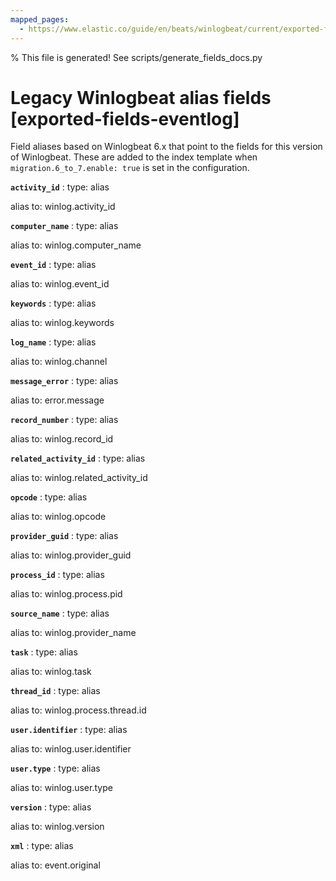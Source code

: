 ```yaml
---
mapped_pages:
  - https://www.elastic.co/guide/en/beats/winlogbeat/current/exported-fields-eventlog.html
---
```


% This file is generated! See scripts/generate_fields_docs.py

# Legacy Winlogbeat alias fields [exported-fields-eventlog]

Field aliases based on Winlogbeat 6.x that point to the fields for this version of Winlogbeat. These are added to the index template when `migration.6_to_7.enable: true` is set in the configuration.

**`activity_id`**
:   type: alias

alias to: winlog.activity_id


**`computer_name`**
:   type: alias

alias to: winlog.computer_name


**`event_id`**
:   type: alias

alias to: winlog.event_id


**`keywords`**
:   type: alias

alias to: winlog.keywords


**`log_name`**
:   type: alias

alias to: winlog.channel


**`message_error`**
:   type: alias

alias to: error.message


**`record_number`**
:   type: alias

alias to: winlog.record_id


**`related_activity_id`**
:   type: alias

alias to: winlog.related_activity_id


**`opcode`**
:   type: alias

alias to: winlog.opcode


**`provider_guid`**
:   type: alias

alias to: winlog.provider_guid


**`process_id`**
:   type: alias

alias to: winlog.process.pid


**`source_name`**
:   type: alias

alias to: winlog.provider_name


**`task`**
:   type: alias

alias to: winlog.task


**`thread_id`**
:   type: alias

alias to: winlog.process.thread.id


**`user.identifier`**
:   type: alias

alias to: winlog.user.identifier


**`user.type`**
:   type: alias

alias to: winlog.user.type


**`version`**
:   type: alias

alias to: winlog.version


**`xml`**
:   type: alias

alias to: event.original


